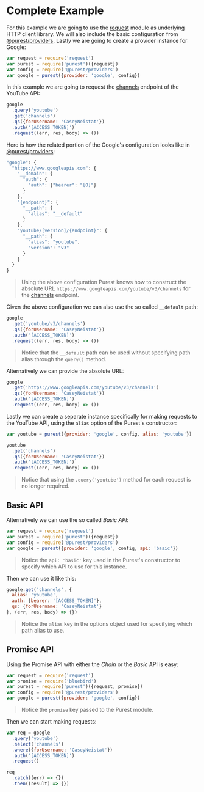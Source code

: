 
# Complete Example

For this example we are going to use the [request][request] module as underlying HTTP client library. We will also include the basic configuration from [@purest/providers][purest-providers]. Lastly we are going to create a provider instance for Google:

```js
var request = require('request')
var purest = require('purest')({request})
var config = require('@purest/providers')
var google = purest({provider: 'google', config})
```

In this example we are going to request the [channels][youtube-channels] endpoint of the YouTube API:

```js
google
  .query('youtube')
  .get('channels')
  .qs({forUsername: 'CaseyNeistat'})
  .auth('[ACCESS_TOKEN]')
  .request((err, res, body) => ())
```

Here is how the related portion of the Google's configuration looks like in [@purest/providers][purest-providers]:

```js
"google": {
  "https://www.googleapis.com": {
    "__domain": {
      "auth": {
        "auth": {"bearer": "[0]"}
      }
    },
    "{endpoint}": {
      "__path": {
        "alias": "__default"
      }
    },
    "youtube/[version]/{endpoint}": {
      "__path": {
        "alias": "youtube",
        "version": "v3"
      }
    }
  }
}
```

> Using the above configuration Purest knows how to construct the absolute URL `https://www.googleapis.com/youtube/v3/channels` for the [channels][youtube-channels] endpoint.

Given the above configuration we can also use the so called `__default` path:

```js
google
  .get('youtube/v3/channels')
  .qs({forUsername: 'CaseyNeistat'})
  .auth('[ACCESS_TOKEN]')
  .request((err, res, body) => ())
```

> Notice that the `__default` path can be used without specifying path alias through the `query()` method.

Alternatively we can provide the absolute URL:

```js
google
  .get('https://www.googleapis.com/youtube/v3/channels')
  .qs({forUsername: 'CaseyNeistat'})
  .auth('[ACCESS_TOKEN]')
  .request((err, res, body) => ())
```

Lastly we can create a separate instance specifically for making requests to the YouTube API, using the `alias` option of the Purest's constructor:

```js
var youtube = purest({provider: 'google', config, alias: 'youtube'})

youtube
  .get('channels')
  .qs({forUsername: 'CaseyNeistat'})
  .auth('[ACCESS_TOKEN]')
  .request((err, res, body) => ())
```

> Notice that using the `.query('youtube')` method for each request is no longer required.

## Basic API

Alternatively we can use the so called *Basic API*:

```js
var request = require('request')
var purest = require('purest')({request})
var config = require('@purest/providers')
var google = purest({provider: 'google', config, api: 'basic'})
```

> Notice the `api: 'basic'` key used in the Purest's constructor to specify which API to use for this instance.

Then we can use it like this:

```js
google.get('channels', {
  alias: 'youtube',
  auth: {bearer: '[ACCESS_TOKEN]'},
  qs: {forUsername: 'CaseyNeistat'}
}, (err, res, body) => {})
```

> Notice the `alias` key in the options object used for specifying which path alias to use.

## Promise API

Using the Promise API with either the *Chain* or the *Basic* API is easy:

```js
var request = require('request')
var promise = require('bluebird')
var purest = require('purest')({request, promise})
var config = require('@purest/providers')
var google = purest({provider: 'google', config})
```

> Notice the `promise` key passed to the Purest module.

Then we can start making requests:

```js
var req = google
  .query('youtube')
  .select('channels')
  .where({forUsername: 'CaseyNeistat'})
  .auth('[ACCESS_TOKEN]')
  .request()

req
  .catch((err) => {})
  .then((result) => {})
```


  [youtube-channels]: https://developers.google.com/youtube/v3/docs/channels/list
  [purest-providers]: https://github.com/purestjs/providers
  [request]: https://github.com/request/request
